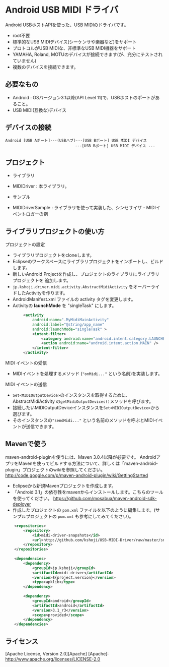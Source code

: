 Android USB MIDI ドライバ
====

Android USBホストAPIを使った、USB MIDIのドライバです。

- root不要
- 標準的なUSB MIDIデバイス(シーケンサや楽器など)をサポート
- プロトコルがUSB MIDIな、非標準なUSB MIDI機器をサポート
 - YAMAHA, Roland, MOTUのデバイスが接続できます(が、充分にテストされていません)
- 複数のデバイスを接続できます。

必要なもの
----
- Android : OSバージョン3.1以降(API Level 11)で、USBホストのポートがあること。
- USB MIDI(互換な)デバイス

デバイスの接続
----
```
Android [USB Aポート]---(USBハブ)---[USB Bポート] USB MIDI デバイス
                               ---[USB Bポート] USB MIDI デバイス ...
```

プロジェクト
----
- ライブラリ  
 - MIDIDriver : 本ライブラリ。

- サンプル
 - MIDIDriverSample : ライブラリを使って実装した、シンセサイザ・MIDIイベントロガーの例

ライブラリプロジェクトの使い方
----
プロジェクトの設定

- ライブラリプロジェクトをcloneします。
- Eclipseのワークスペースにライブラリプロジェクトをインポートし、ビルドします。
- 新しいAndroid Projectを作成し、プロジェクトのライブラリにライブラリプロジェクトを 追加します。
- `jp.kshoji.driver.midi.activity.AbstractMidiActivity` をオーバーライドしたActivityを作ります。
- AndroidManifest.xml ファイルの activity タグを変更します。
 - Activityの **launchMode** を "singleTask" にします。

```xml
        <activity
            android:name=".MyMidiMainActivity"
            android:label="@string/app_name"
            android:launchMode="singleTask" >
            <intent-filter>
                <category android:name="android.intent.category.LAUNCHER" />
                <action android:name="android.intent.action.MAIN" />
            </intent-filter>
        </activity>
```

MIDI イベントの受信

- MIDIイベントを処理するメソッド (`"onMidi..."` という名前)を実装します。

MIDI イベントの送信

- `Set<MIDIOutputDevice>`のインスタンスを取得するために、AbstractMidiActivity の`getMidiOutputDevices()`メソッドを呼びます。
- 接続したいMIDIOutputDeviceインスタンスを`Set<MIDIOutputDevice>`から選びます。
 - そのインスタンスの`"sendMidi..."` という名前のメソッドを呼ぶとMIDIイベントが送信できます。

Mavenで使う
----
maven-android-pluginを使うには、Maven 3.0.4以降が必要です。
AndroidアプリをMavenを使ってビルドする方法について、詳しくは「maven-android-plugin」プロジェクトのwikiを参照してください。 http://code.google.com/p/maven-android-plugin/wiki/GettingStarted

- Eclipseから新規Mavenプロジェクトを作成します。
- 「Android 3.1」の依存性をmavenからインストールします。こちらのツールを使ってください。 https://github.com/mosabua/maven-android-sdk-deployer
- 作成したプロジェクトの `pom.xml` ファイルを以下のように編集します。(サンプルプロジェクトの `pom.xml` も参考にしてみてください)。

```xml
    <repositories>
        <repository>
            <id>midi-driver-snapshots</id>
            <url>http://github.com/kshoji/USB-MIDI-Driver/raw/master/snapshots</url>
        </repository>
    </repositories>
    
    <dependencies>
        <dependency>
            <groupId>jp.kshoji</groupId>
            <artifactId>midi-driver</artifactId>
            <version>${project.version}</version>
            <type>apklib</type>
        </dependency>
        
        <dependency>
            <groupId>android</groupId>
            <artifactId>android</artifactId>
            <version>3.1_r3</version>
            <scope>provided</scope>
        </dependency>
    </dependencies>
```

ライセンス
----
[Apache License, Version 2.0][Apache]
[Apache]: http://www.apache.org/licenses/LICENSE-2.0
